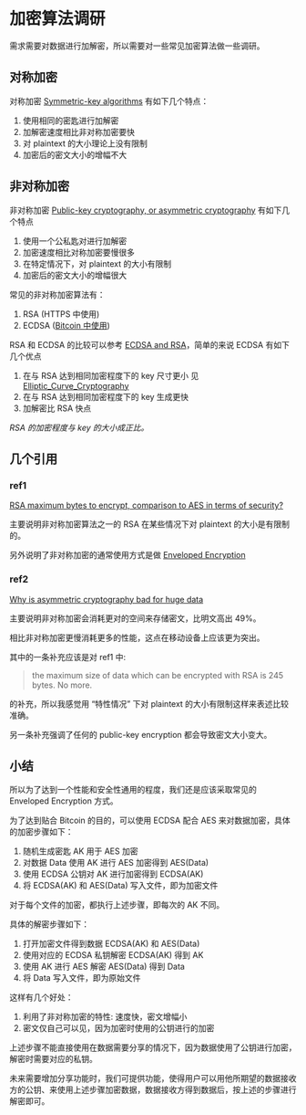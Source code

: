 # 加密算法调研

需求需要对数据进行加解密，所以需要对一些常见加密算法做一些调研。

## 对称加密

对称加密 [Symmetric-key algorithms](https://en.wikipedia.org/wiki/Symmetric-key_algorithm) 有如下几个特点：

1. 使用相同的密匙进行加解密
2. 加解密速度相比非对称加密要快
3. 对 plaintext 的大小理论上没有限制
4. 加密后的密文大小的增幅不大

## 非对称加密

非对称加密 [Public-key cryptography, or asymmetric cryptography](https://en.wikipedia.org/wiki/Public-key_cryptography) 有如下几个特点

1. 使用一个公私匙对进行加解密
2. 加密速度相比对称加密要慢很多
2. 在特定情况下，对 plaintext 的大小有限制
3. 加密后的密文大小的增幅很大

常见的非对称加密算法有：

1. RSA (HTTPS 中使用)
2. ECDSA ([Bitcoin 中使用](https://en.bitcoin.it/wiki/How_bitcoin_works))

RSA 和 ECDSA 的比较可以参考 [ECDSA and RSA](https://equaleyes.com/blog/2018/04/06/ecdsa-and-rsa-algorithms/)，简单的来说 ECDSA 有如下几个优点

1. 在与 RSA 达到相同加密程度下的 key 尺寸更小 见 [Elliptic_Curve_Cryptography](https://wiki.openssl.org/index.php/Elliptic_Curve_Cryptography)
2. 在与 RSA 达到相同加密程度下的 key 生成更快
3. 加解密比 RSA 快点

_RSA 的加密程度与 key 的大小成正比。_


## 几个引用

### ref1 

[RSA maximum bytes to encrypt, comparison to AES in terms of security?
](https://security.stackexchange.com/questions/33434/rsa-maximum-bytes-to-encrypt-comparison-to-aes-in-terms-of-security#answer-33445)

主要说明非对称加密算法之一的 RSA 在某些情况下对 plaintext 的大小是有限制的。

另外说明了非对称加密的通常使用方式是做 [Enveloped Encryption](https://en.wikipedia.org/wiki/Public-key_cryptography#Enveloped_Public_Key_Encryption)

### ref2

[Why is asymmetric cryptography bad for huge data](https://crypto.stackexchange.com/questions/5782/why-is-asymmetric-cryptography-bad-for-huge-data#answer-5790)

主要说明非对称加密会消耗更对的空间来存储密文，比明文高出 49%。

相比非对称加密更慢消耗更多的性能，这点在移动设备上应该更为突出。

其中的一条补充应该是对 ref1 中:

> the maximum size of data which can be encrypted with RSA is 245 bytes. No more.

的补充，所以我感觉用 “特性情况” 下对 plaintext 的大小有限制这样来表述比较准确。

另一条补充强调了任何的 public-key encryption 都会导致密文大小变大。

## 小结

所以为了达到一个性能和安全性通用的程度，我们还是应该采取常见的 Enveloped Encryption 方式。

为了达到贴合 Bitcoin 的目的，可以使用 ECDSA 配合 AES 来对数据加密，具体的加密步骤如下：

1. 随机生成密匙 AK 用于 AES 加密
2. 对数据 Data 使用 AK 进行 AES 加密得到 AES(Data)
3. 使用 ECDSA 公钥对 AK 进行加密得到 ECDSA(AK)
4. 将 ECDSA(AK) 和 AES(Data) 写入文件，即为加密文件

对于每个文件的加密，都执行上述步骤，即每次的 AK 不同。

具体的解密步骤如下：

1. 打开加密文件得到数据 ECDSA(AK) 和 AES(Data)
2. 使用对应的 ECDSA 私钥解密 ECDSA(AK) 得到 AK
3. 使用 AK 进行 AES 解密 AES(Data) 得到 Data
4. 将 Data 写入文件，即为原始文件

这样有几个好处：

1. 利用了非对称加密的特性: 速度快，密文增幅小
2. 密文仅自己可以见，因为加密时使用的公钥进行的加密

上述步骤不能直接使用在数据需要分享的情况下，因为数据使用了公钥进行加密，解密时需要对应的私钥。

未来需要增加分享功能时，我们可提供功能，使得用户可以用他所期望的数据接收方的公钥、来使用上述步骤加密数据，数据接收方得到数据后，按上述的步骤进行解密即可。

